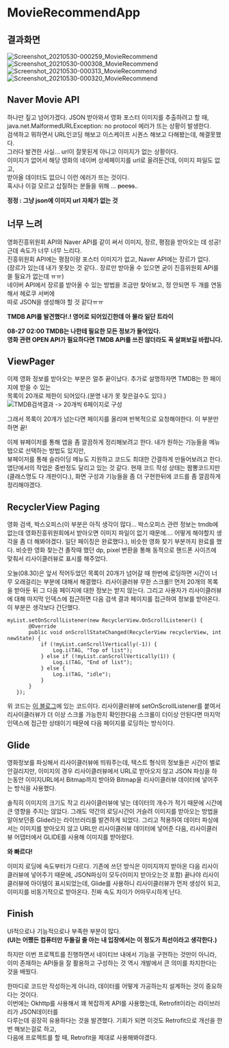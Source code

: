 # MovieRecommendApp

## 결과화면
![Screenshot_20210530-000259_MovieRecommend](https://user-images.githubusercontent.com/50979183/120075099-ed34dc00-c0da-11eb-808e-dc0d3e473f94.jpg)
![Screenshot_20210530-000308_MovieRecommend](https://user-images.githubusercontent.com/50979183/120075102-edcd7280-c0da-11eb-9cf9-b8ea48a50528.jpg)
![Screenshot_20210530-000313_MovieRecommend](https://user-images.githubusercontent.com/50979183/120075103-ee660900-c0da-11eb-9f30-25dca0ef4bb1.jpg)
![Screenshot_20210530-000320_MovieRecommend](https://user-images.githubusercontent.com/50979183/120075104-eefe9f80-c0da-11eb-9afb-48cfc0362536.jpg)


## Naver Movie API
하나만 짚고 넘어가겠다. JSON 받아와서 영화 포스터 이미지를 추출하려고 할 때,    
java.net.MalformedURLException: no protocol 에러가 뜨는 상황이 발생한다.    
검색하고 뭐하면서 URL인코딩 해보고 이스케이프 시퀀스 해보고 다해봤는데, 해결못했다.    
그러다 발견한 사실... url이 잘못된게 아니고 이미지가 없는 상황이다.    
이미지가 없어서 해당 영화의 네이버 상세페이지를 url로 올려둔건데, 이미지 파일도 없고,     
받아올 데이터도 없으니 이런 에러가 뜨는 것이다.     
혹시나 이걸 모르고 삽질하는 분들을 위해 ... ~~peess~~..
    
**정정 : 그냥 json에 이미지 url 자체가 없는 것**


## 너무 느려
영화진흥위원회 API와 Naver API를 같이 써서 이미지, 장르, 평점을 받아오는 데 성공!    
근데 속도가 너무 너무 느리다.     
진흥위원회 API에는 평점이랑 포스터 이미지가 없고, Naver API에는 장르가 없다.    
(장르가 있는데 내가 못찾는 것 같다.. 장르만 받아올 수 있으면 굳이 진흥위원회 API를 쓸 필요가 없는데 ㅠㅠ)    
네이버 API에서 장르를 받아올 수 있는 방법을 조금만 찾아보고, 정 안되면 두 개를 연동해서 헤로쿠 서버에    
따로 JSON을 생성해야 할 것 같다ㅠㅠ 

**TMDB API를 발견했다!.! 영어로 되어있긴한데 아 몰라 일단 트라이**        
    
**08-27 02:00 TMDB는 나한테 필요한 모든 정보가 들어있다.    
영화 관련 OPEN API가 필요하다면 TMDB API를 쓰진 않더라도 꼭 살펴보길 바랍니다.**    
    
    
## ViewPager
이제 영화 정보를 받아오는 부분은 얼추 끝이났다. 추가로 설명하자면 TMDB는 한 페이지에 받을 수 있는    
목록이 20개로 제한이 되어있다.(분명 내가 못 찾은걸수도 있다.)      
![TMDB검색결과 -> 20개씩 6페이지로 구성](https://user-images.githubusercontent.com/50979183/91540313-95075880-e955-11ea-914d-19dae5a159f6.png)    
    
그래서 목록이 20개가 넘는다면 페이지를 올리며 반복적으로 요청해야한다. 이 부분만 하면 끝!    
    
이제 뷰페이저를 통해 앱을 좀 깔끔하게 정리해보려고 한다. 내가 원하는 기능들을 메뉴 탭으로 선택하는 방법도 있지만,    
뷰페이저를 통해 슬라이딩 메뉴도 지원하고 코드도 최대한 간결하게 만들어보려고 한다.    
앱단에서의 작업은 중반정도 달리고 있는 것 같다. 현재 코드 작성 상태는 짬뽕코드지만(클래스명도 다 개판이다.),
화면 구성과 기능들을 좀 더 구현한뒤에 코드를 좀 깔끔하게 정리해야겠다.

## RecyclerView Paging
영화 검색, 박스오피스(이 부분은 아직 생각이 많다... 박스오피스 관련 정보는 tmdb에 없는데 영화진흥위원회에서 받아오면
이미지 파일이 없기 때문에.... 어떻게 해야할지 생각을 좀 더 해봐야겠다. 일단 페이징은 완료했다.), 비슷한 영화 찾기
부분까지 완료를 했다. 비슷한 영화 찾는건 졸작때 했던 dp, pixel 변환을 통해 동적으로 핸드폰 사이즈에 맞춰서
리사이클러뷰로 표시를 해주었다.

오늘(08.30)은 앞서 적어두었던 목록이 20개가 넘어갈 때 한번에 로딩하면 시간이 너무 오래걸리는 부분에 대해서 해결했다.
리사이클러뷰 무한 스크롤!! 먼저 20개의 목록을 받아둔 뒤 그 다음 페이지에 대한 정보는 받지 않는다.
그리고 사용자가 리사이클러뷰에 대해 마지막 인덱스에 접근하면 다음 검색 결과 페이지를 접근하여 정보를 받아온다.
이 부분은 생각보다 간단했다.


```
myList.setOnScrollListener(new RecyclerView.OnScrollListener() {
       @Override
       public void onScrollStateChanged(RecyclerView recyclerView, int newState) {
           if (!myList.canScrollVertically(-1)) {
               Log.i(TAG, "Top of list");
           } else if (!myList.canScrollVertically(1)) {
               Log.i(TAG, "End of list");
           } else {
               Log.i(TAG, "idle");
           }
       }
   });
```
위 코드는 [이 블로그](https://medium.com/@ydh0256/android-recyclerview-%EC%9D%98-%EC%B5%9C%EC%83%81%EB%8B%A8%EA%B3%BC-%EC%B5%9C%ED%95%98%EB%8B%A8-%EC%8A%A4%ED%81%AC%EB%A1%A4-%EC%9D%B4%EB%B2%A4%ED%8A%B8-%EA%B0%90%EC%A7%80%ED%95%98%EA%B8%B0-f0e5fda34301)에 있는 코드이다.
리사이클러뷰에 setOnScrollListener를 붙여서 리사이클러뷰가 더 이상 스크롤 가능한지 확인한다음 스크롤이 더이상 안된다면
마지막 인덱스에 접근한 상태이기 때문에 다음 페이지를 로딩하는 방식이다.

## Glide
영화정보를 파싱해서 리사이클러뷰에 띄워주는데, 텍스트 형식의 정보들은 시간이 별로 안걸리지만, 이미지의 경우 리사이클러뷰에서 URL로 받아오지 않고
JSON 파싱을 하는동안 이미지URL에서 Bitmap까지 받아와 Bitmap을 리사이클러뷰 데이터에 넣어주는 방식을 사용했다.

솔직히 이미지의 크기도 작고 리사이클러뷰에 넣는 데이터의 개수가 적기 때문에 시간에 큰 영향을 주지는 않았다.
그래도 약간의 로딩시간이 거슬려 이미지를 받아오는 방법을 알아보던중 Glide라는 라이브러리를 발견하게 되었다.
그리고 적용하여 데이터 파싱에서는 이미지를 받아오지 않고 URL만 리사이클러뷰 데이터에 넣어준 다음, 리사이클러뷰
어댑터에서 GLIDE를 사용해 이미지를 받아왔다.


**와 빠르다!**


이미지 로딩에 속도부터가 다르다. 기존에 쓰던 방식은 이미지까지 받아온 다음 리사이클러뷰에 넣어주기 때문에,
JSON파싱이 모두(이미지 받아오는것 포함) 끝나야 리사이클러뷰에 아이템이 표시되었는데, Glide를 사용하니 리사이클러뷰가
먼저 생성이 되고, 이미지를 비동기적으로 받아온다. 진짜 속도 차이가 어마무시하게 난다.
    
## Finish
UI적으로나 기능적으로나 부족한 부분이 많다.    
**(UI는 어쨌든 컴퓨터만 두들길 줄 아는 내 입장에서는 이 정도가 최선이라고 생각한다.)**    
    
하지만 이번 프로젝트를 진행하면서 네이티브 내에서 기능을 구현하는 것만이 아니라,    
이미 존재하는 API들을 잘 활용하고 구성하는 것 역시 개발에서 큰 의미를 차지한다는 것을 배웠다.    
    
한마디로 코드만 작성하는게 아니라, 데이터를 어떻게 가공하는지 설계하는 것이 중요하다는 것이다.    
이번에는 Okhttp를 사용해서 꽤 복잡하게 API를 사용했는데, Retrofit이라는 라이브러리가 JSON데이터를    
다루는데 굉장히 유용하다는 것을 발견했다. 기회가 되면 이것도 Retrofit으로 개선을 한 번 해보는걸로 하고,    
다음에 프로젝트를 할 때, Retrofit을 제대로 사용해봐야겠다.    

